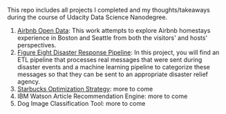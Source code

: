 This repo includes all projects I completed and my thoughts/takeaways during the course of Udacity Data Science Nanodegree.

1. [Airbnb Open Data](airbnb_supply_demand): This work attempts to explore Airbnb homestays experience in Boston and Seattle from both the visitors' and hosts' perspectives.
2. [Figure Eight Disaster Response Pipeline](figure8_disaster_response_pipelines): In this project, you will find an ETL pipeline that processes real messages that were sent during disaster events and a machine learning pipeline to categorize these messages so that they can be sent to an appropriate disaster relief agency.
3. [Starbucks Optimization Strategy](starbucks_optimization_strategy): more to come
4. IBM Watson Article Recommendation Engine: more to come
5. Dog Image Classification Tool: more to come
